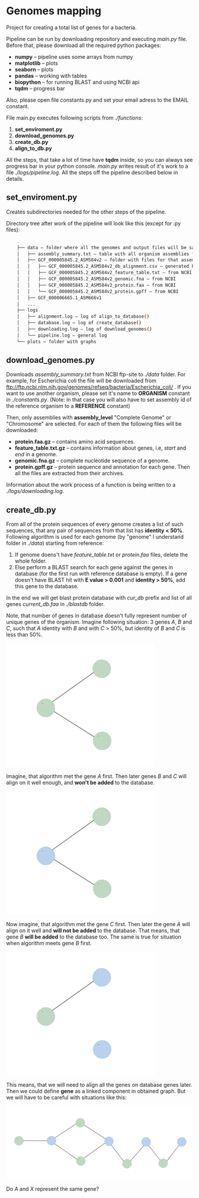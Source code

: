 # Genomes mapping

Project for creating a total list of genes for a bacteria.

Pipeline can be run by downloading repository and executing *main.py* file. Before that, please download all the required 
python packages:
* **numpy** – pipeline uses some arrays from numpy
* **matplotlib** – plots
* **seaborn** – plots
* **pandas** – working with tables
* **biopython** – for running BLAST and using NCBI api
* **tqdm** – progress bar

Also, please open file constants.py and set your email adress to the EMAIL constant.

File main.py executes following scripts from *./functions*:
1. **set_enviroment.py**
2. **download_genomes.py**
3. **create_db.py**
4. **align_to_db.py**

All the steps, that take a lot of time have **tqdm** inside, so you can always see progress bar in your python console. 
*main.py* writes result of it's work to a file *./logs/pipeline.log*. All the steps off the pipeline described below in details.

## set_enviroment.py

Creates subdirectories needed for the other steps of the pipeline.

Directory tree after work of the pipeline will look like this (except for .py files):
```bash
    .
    ├── data – folder where all the genomes and output files will be saved
    │   ├── assembly_summary.txt – table with all organism assemblies from refseq
    │   ├── GCF_000005845.2_ASM584v2 – folder with files for that assembly
    │   │   ├── GCF_000005845.2_ASM584v2_db_alignment.csv – generated by align_to_db()
    │   │   ├── GCF_000005845.2_ASM584v2_feature_table.txt – from NCBI
    │   │   ├── GCF_000005845.2_ASM584v2_genomic.fna – from NCBI
    │   │   ├── GCF_000005845.2_ASM584v2_protein.faa – from NCBI
    │   │   └── GCF_000005845.2_ASM584v2_protein.gpff – from NCBI
    │   ├── GCF_000006665.1_ASM666v1
    │   ...
    ├── logs
    │   ├── alignment.log – log of align_to_database()
    │   ├── database.log – log of create_database()
    │   ├── downloading.log – log of download_genomes()
    │   └── pipeline.log – general log
    └── plots – folder with graphs
```

## download_genomes.py
Downloads *assembly_summary.txt* from NCBI ftp-site to *./data* folder. For example, for Escherichia coli the file will be downloaded from ftp://ftp.ncbi.nlm.nih.gov/genomes/refseq/bacteria/Escherichia_coli/ . 
If you want to use another organism, please set it's name to **ORGANISM** constant in *./constants.py*. (Note: in that case you will also have to set assembly id of the reference organism to a **REFERENCE** constant)

Then, only assemblies with **assembly_level** "Complete Genome" or "Chromosome" are selected. For each of them 
the following files will be downloaded:
* **protein.faa.gz** – contains amino acid sequences.
* **feature_table.txt.gz** – contains information about genes, i.e, *start* and *end* in a genome.
* **genomic.fna.gz** – complete nucleotide sequence of a genome.
* **protein.gpff.gz** – protein sequence and annotation for each gene.
Then all the files are extracted from their archives.

Information about the work process of a function is being written to a *./logs/downloading.log*.

## create_db.py
From all of the protein sequences of every genome creates a list of such sequences, that any pair of sequences from that list
has **identity < 50%**. Following algorithm is used for each genome (by "genome" I understand folder in *./data*)
starting from reference:
1. If genome doens't have *feature_table.txt* or *protein.faa* files, delete the whole folder.
2. Else perform a BLAST search for each gene against the genes in database (for the first run with reference database is empty). If a gene doesn't have BLAST hit with **E value > 0.001** and **identity > 50%**, add this gene to the database.

In the end we will get blast protein database with *cur_db* prefix and list of all genes *current_db.faa* in *./blastdb* folder.

Note, that number of genes in database doesn't fully represent number of unique genes of the organism. Imagine following situation: 3 genes *A*, *B* and *C*, such that *A* identity with *B* and with *C* > 50%, but identity of *B* and *C* is less than 50%.

![Illustration 1](/images/1.png)

Imagine, that algorithm met the gene *A* first. Then later genes *B* and *C* will align on it well enough, and **won't be added** to the database.

![Illustration 2](/images/2.png)

Now imagine, that algorithm met the gene *C* first. Then later the gene *A* will align on it well and **will not be added** to the database. That means, that gene *B* **will be added** to the database too. The same is true for situation when algorithm meets gene *B* first.

![Illustration 3](/images/3.png)

This means, that we will need to align all the genes on database genes later. Then we could define **gene** as a linked component in obtained graph. But we will have to be careful with situations like this:

![Illustration 4](/images/4.png)

Do *A* and *X* represent the same gene?
